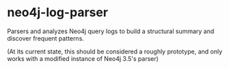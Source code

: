 # neo4j-log-parser
Parsers and analyzes Neo4j query logs to build a structural summary and discover frequent patterns.

(At its current state, this should be considered a roughly prototype, and only works with a modified instance of Neo4j 3.5's parser)
